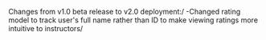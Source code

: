 Changes from v1.0 beta release to v2.0 deployment:/
  -Changed rating model to track user's full name rather than ID to make viewing ratings more intuitive to instructors/
